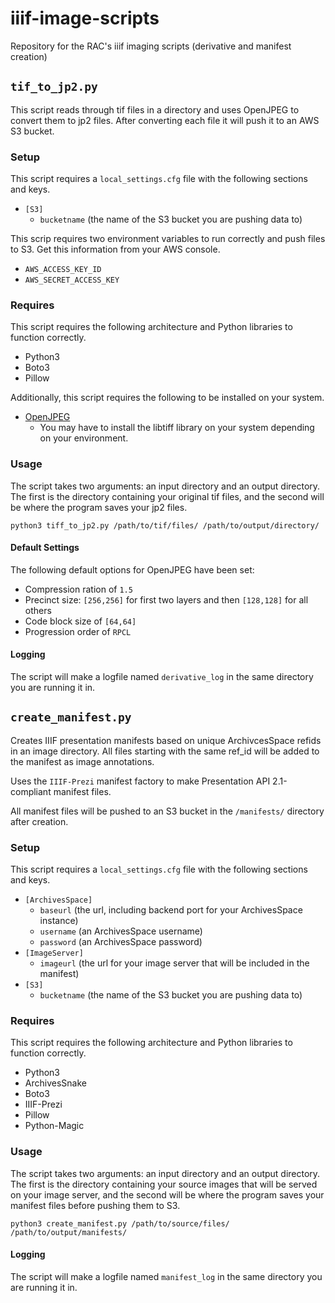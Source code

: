 # iiif-image-scripts
Repository for the RAC's iiif imaging scripts (derivative and manifest creation)

## `tif_to_jp2.py`

This script reads through tif files in a directory and uses OpenJPEG to convert them to jp2 files. After converting each file it will push it to an AWS S3 bucket.

### Setup

This script requires a `local_settings.cfg` file with the following sections and keys.

- `[S3]`
  - `bucketname` (the name of the S3 bucket you are pushing data to)

This scrip requires two environment variables to run correctly and push files to S3. Get this information from your AWS console.

- `AWS_ACCESS_KEY_ID`
- `AWS_SECRET_ACCESS_KEY`

### Requires

This script requires the following architecture and Python libraries to function correctly.

- Python3
- Boto3
- Pillow

Additionally, this script requires the following to be installed on your system.
- [OpenJPEG](https://github.com/uclouvain/openjpeg/blob/master/INSTALL.md)
  - You may have to install the libtiff library on your system depending on your environment.

### Usage

The script takes two arguments: an input directory and an output directory. The first is the directory containing your original tif files, and the second will be where the program saves your jp2 files.

`python3 tiff_to_jp2.py /path/to/tif/files/ /path/to/output/directory/`

#### Default Settings

The following default options for OpenJPEG have been set:

- Compression ration of `1.5`
- Precinct size: `[256,256]` for first two layers and then `[128,128]` for all others
- Code block size of `[64,64]`
- Progression order of `RPCL`

#### Logging

The script will make a logfile named `derivative_log` in the same directory you are running it in.

## `create_manifest.py`

Creates IIIF presentation manifests based on unique ArchivcesSpace refids in an image directory. All files starting with the same ref_id will be added to the manifest as image annotations.

Uses the `IIIF-Prezi` manifest factory to make Presentation API 2.1-compliant manifest files.

All manifest files will be pushed to an S3 bucket in the `/manifests/` directory after creation.

### Setup

This script requires a `local_settings.cfg` file with the following sections and keys.

- `[ArchivesSpace]`
  - `baseurl` (the url, including backend port for your ArchivesSpace instance)
  - `username` (an ArchivesSpace username)
  - `password` (an ArchivesSpace password)
- `[ImageServer]`
  - `imageurl` (the url for your image server that will be included in the manifest)
- `[S3]`
  - `bucketname` (the name of the S3 bucket you are pushing data to)

### Requires

This script requires the following architecture and Python libraries to function correctly.

  - Python3
  - ArchivesSnake
  - Boto3
  - IIIF-Prezi
  - Pillow
  - Python-Magic

### Usage

The script takes two arguments: an input directory and an output directory. The first is the directory containing your source images that will be served on your image server, and the second will be where the program saves your manifest files before pushing them to S3.

`python3 create_manifest.py /path/to/source/files/ /path/to/output/manifests/`

#### Logging

The script will make a logfile named `manifest_log` in the same directory you are running it in.
